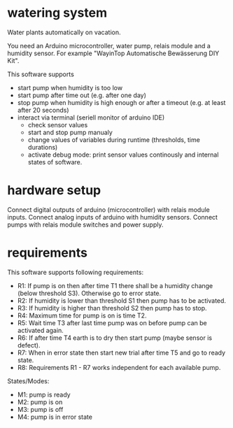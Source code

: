 # watering system
Water plants automatically on vacation.

You need an Arduino microcontroller, water pump, relais module and a humidity sensor. For example "WayinTop Automatische Bewässerung DIY Kit". 

This software supports
* start pump when humidity is too low
* start pump after time out (e.g. after one day)
* stop pump when humidity is high enough or after a timeout (e.g. at least after 20 seconds)
* interact via terminal (seriell monitor of arduino IDE)
  - check sensor values
  - start and stop pump manualy
  - change values of variables during runtime (thresholds, time durations)
  - activate debug mode: print sensor values continously and internal states of software.
  
# hardware setup
Connect digital outputs of arduino (microcontroller) with relais module inputs. Connect analog inputs of arduino with humidity sensors. Connect pumps with relais module switches and power supply.
  
# requirements
This software supports following requirements:
* R1: If pump is on then after time T1 there shall be a humidity change (below threshold S3). Otherwise go to error state.
* R2: If humidity is lower than threshold S1 then pump has to be activated.
* R3: If humidity is higher than threshold S2 then pump has to stop.
* R4: Maximum time for pump is on is time T2.
* R5: Wait time T3 after last time pump was on before pump can be activated again.
* R6: If after time T4 earth is to dry then start pump (maybe sensor is defect).
* R7: When in error state then start new trial after time T5 and go to ready state.
* R8: Requirements R1 - R7 works independent for each available pump.

States/Modes:
* M1: pump is ready
* M2: pump is on
* M3: pump is off
* M4: pump is in error state


